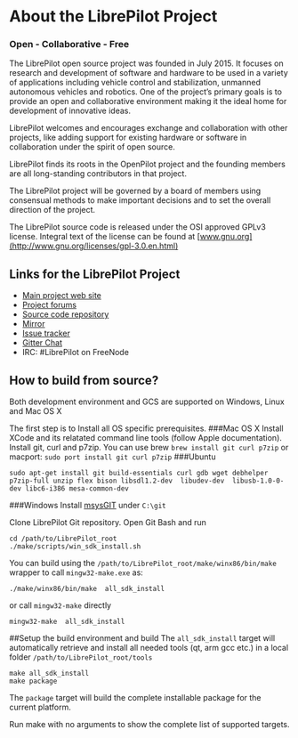 About the LibrePilot Project
============================

### Open - Collaborative - Free

The LibrePilot open source project was founded in July 2015. It focuses on
research and development of software and hardware to be used in a variety of
applications including vehicle control and stabilization, unmanned autonomous
vehicles and robotics. One of the project’s primary goals is to provide an open
and collaborative environment making it the ideal home for development of
innovative ideas.

LibrePilot welcomes and encourages exchange and collaboration with other
projects, like adding support for existing hardware or software in
collaboration under the spirit of open source.

LibrePilot finds its roots in the OpenPilot project and the founding members
are all long-standing contributors in that project.

The LibrePilot project will be governed by a board of members using consensual
methods to make important decisions and to set the overall direction of the
project.

The LibrePilot source code is released under the OSI approved GPLv3 license.
Integral text of the license can be found at [www.gnu.org](http://www.gnu.org/licenses/gpl-3.0.en.html)


Links for the LibrePilot Project
--------------------------------

- [Main project web site](https://www.librepilot.org)
- [Project forums](https://forum.librepilot.org)
- [Source code repository](https://bitbucket.org/librepilot)
- [Mirror](https://github.com/librepilot)
- [Issue tracker](https://librepilot.atlassian.net)
- [Gitter Chat](https://gitter.im/librepilot/LibrePilot)
- IRC: #LibrePilot on FreeNode

How to build from source?
-------------------------
Both development environment and GCS are supported on Windows, Linux and Mac OS X

The first step is to Install all OS specific prerequisites.
###Mac OS X
Install XCode and its relatated command line tools (follow Apple documentation).
Install git, curl and p7zip. You can use brew `brew install git curl p7zip` or macport: `sudo port install git curl p7zip`
###Ubuntu

    sudo apt-get install git build-essentials curl gdb wget debhelper p7zip-full unzip flex bison libsdl1.2-dev  libudev-dev  libusb-1.0-0-dev libc6-i386 mesa-common-dev


###Windows
Install [msysGIT](https://msysgit.github.io/) under `C:\git`

Clone LibrePilot Git repository.
Open Git Bash and run

    cd /path/to/LibrePilot_root
    ./make/scripts/win_sdk_install.sh

You can build using the `/path/to/LibrePilot_root/make/winx86/bin/make` wrapper to call `mingw32-make.exe` as:

    ./make/winx86/bin/make  all_sdk_install
or call `mingw32-make` directly

    mingw32-make  all_sdk_install

##Setup the build environment and build
The `all_sdk_install` target will automatically retrieve and install all needed tools (qt, arm gcc etc.) in a local folder `/path/to/LibrePilot_root/tools`


    make all_sdk_install
    make package

The `package` target will build the complete installable package for the current platform.

Run make with no arguments to show the complete list of supported targets.
